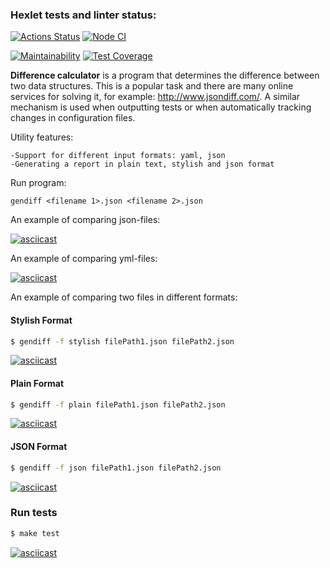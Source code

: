 ### Hexlet tests and linter status:

[![Actions Status](https://github.com/NatalyKT/backend-project-lvl2/workflows/hexlet-check/badge.svg)](https://github.com/NatalyKT/backend-project-lvl2/actions)
[![Node CI](https://github.com/NatalyKT/backend-project-lvl2/actions/workflows/gendiff-check.yml/badge.svg)](https://github.com/NatalyKT/backend-project-lvl2/actions/workflows/gendiff-check.yml)

[![Maintainability](https://api.codeclimate.com/v1/badges/52a2de227cc04a1284bf/maintainability)](https://codeclimate.com/github/NatalyKT/backend-project-lvl2/maintainability)
[![Test Coverage](https://api.codeclimate.com/v1/badges/52a2de227cc04a1284bf/test_coverage)](https://codeclimate.com/github/NatalyKT/backend-project-lvl2/test_coverage)

**Difference calculator** is a program that determines the difference between two data structures. This is a popular task and there are many online services for solving it, for example: http://www.jsondiff.com/. A similar mechanism is used when outputting tests or when automatically tracking changes in configuration files.

Utility features:

    -Support for different input formats: yaml, json
    -Generating a report in plain text, stylish and json format

Run program:

`gendiff <filename 1>.json <filename 2>.json`

An example of comparing json-files:

[![asciicast](https://asciinema.org/a/Hqd3lvCK4vtA3u2SuSkHGHkRs.svg)](https://asciinema.org/a/Hqd3lvCK4vtA3u2SuSkHGHkRs)

An example of comparing yml-files:

[![asciicast](https://asciinema.org/a/X6xMTSOTEWCeyAUTGcg0cCZBa.svg)](https://asciinema.org/a/X6xMTSOTEWCeyAUTGcg0cCZBa)

An example of comparing two files in different formats:

#### Stylish Format

```sh
$ gendiff -f stylish filePath1.json filePath2.json
```

[![asciicast](https://asciinema.org/a/kFEMTVqKORwT23Fv1Xzapth3g.svg)](https://asciinema.org/a/kFEMTVqKORwT23Fv1Xzapth3g)

#### Plain Format

```sh
$ gendiff -f plain filePath1.json filePath2.json
```

[![asciicast](https://asciinema.org/a/ujEH7qHrhQvtCjngFnlDCb5Mz.svg)](https://asciinema.org/a/ujEH7qHrhQvtCjngFnlDCb5Mz)

#### JSON Format

```sh
$ gendiff -f json filePath1.json filePath2.json
```

[![asciicast](https://asciinema.org/a/7rHiej9nlsnesskAN5mwzMLCK.svg)](https://asciinema.org/a/7rHiej9nlsnesskAN5mwzMLCK)

### Run tests

```sh
$ make test
```

[![asciicast](https://asciinema.org/a/ZJImU7ndq34Y3JL5dJYAGruUT.svg)](https://asciinema.org/a/ZJImU7ndq34Y3JL5dJYAGruUT)
